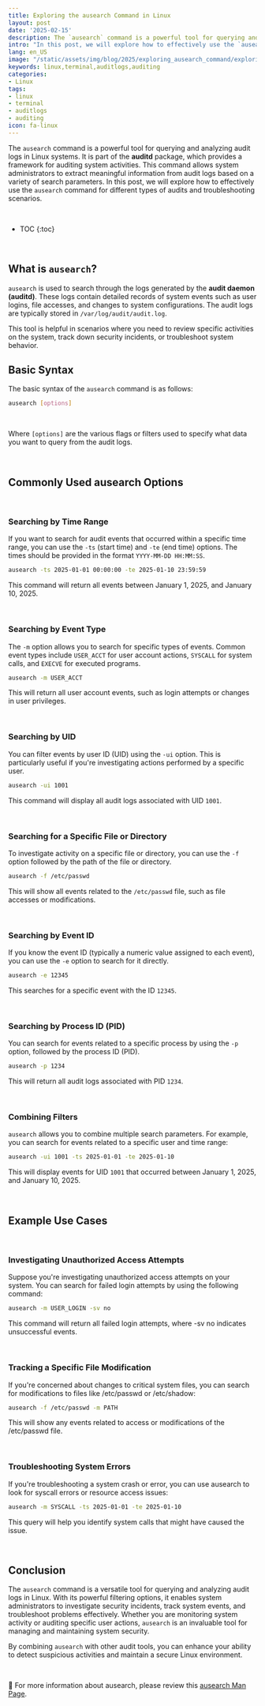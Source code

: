 ```yaml
---
title: Exploring the ausearch Command in Linux
layout: post
date: '2025-02-15'
description: The `ausearch` command is a powerful tool for querying and analyzing audit logs in Linux systems.
intro: "In this post, we will explore how to effectively use the `ausearch` command for different types of audits and troubleshooting scenarios." 
lang: en_US
image: "/static/assets/img/blog/2025/exploring_ausearch_command/exploring_ausearch_command.jpg"
keywords: linux,terminal,auditlogs,auditing
categories:
- Linux
tags:
- linux
- terminal
- auditlogs
- auditing
icon: fa-linux
---
```


The `ausearch` command is a powerful tool for querying and analyzing audit logs in Linux systems. It is part of the **auditd** package, which provides a framework for auditing system activities. This command allows system administrators to extract meaningful information from audit logs based on a variety of search parameters. In this post, we will explore how to effectively use the `ausearch` command for different types of audits and troubleshooting scenarios.

<br>

* TOC 
{:toc}

<br>

## What is `ausearch`?

`ausearch` is used to search through the logs generated by the **audit daemon (auditd)**. These logs contain detailed records of system events such as user logins, file accesses, and changes to system configurations. The audit logs are typically stored in `/var/log/audit/audit.log`.

This tool is helpful in scenarios where you need to review specific activities on the system, track down security incidents, or troubleshoot system behavior.

## Basic Syntax

The basic syntax of the `ausearch` command is as follows:

```bash
ausearch [options]
```

<br>

Where `[options]` are the various flags or filters used to specify what data you want to query from the audit logs.

<br>

## Commonly Used ausearch Options

<br>

### Searching by Time Range 
If you want to search for audit events that occurred within a specific time range, you can use the `-ts` (start time) and `-te` (end time) options. The times should be provided in the format `YYYY-MM-DD HH:MM:SS`.

```bash
ausearch -ts 2025-01-01 00:00:00 -te 2025-01-10 23:59:59
```
This command will return all events between January 1, 2025, and January 10, 2025.

<br>

### Searching by Event Type
The `-m` option allows you to search for specific types of events. Common event types include `USER_ACCT` for user account actions, `SYSCALL` for system calls, and `EXECVE` for executed programs.

```bash
ausearch -m USER_ACCT
```
This will return all user account events, such as login attempts or changes in user privileges.

<br>

### Searching by UID
You can filter events by user ID (UID) using the `-ui` option. This is particularly useful if you're investigating actions performed by a specific user.

```bash
ausearch -ui 1001
```
This command will display all audit logs associated with UID `1001`.

<br>

### Searching for a Specific File or Directory
To investigate activity on a specific file or directory, you can use the `-f` option followed by the path of the file or directory.

```bash
ausearch -f /etc/passwd
```
This will show all events related to the `/etc/passwd` file, such as file accesses or modifications.

<br>

### Searching by Event ID
If you know the event ID (typically a numeric value assigned to each event), you can use the `-e` option to search for it directly.

```bash
ausearch -e 12345
```
This searches for a specific event with the ID `12345`.

<br>

### Searching by Process ID (PID)
You can search for events related to a specific process by using the `-p` option, followed by the process ID (PID).

```bash
ausearch -p 1234
```
This will return all audit logs associated with PID `1234`.

<br>

### Combining Filters
`ausearch` allows you to combine multiple search parameters. For example, you can search for events related to a specific user and time range:

```bash
ausearch -ui 1001 -ts 2025-01-01 -te 2025-01-10
```
This will display events for UID `1001` that occurred between January 1, 2025, and January 10, 2025.

<br>

## Example Use Cases

<br>

### Investigating Unauthorized Access Attempts

Suppose you're investigating unauthorized access attempts on your system. You can search for failed login attempts by using the following command:

```bash
ausearch -m USER_LOGIN -sv no
```

This command will return all failed login attempts, where -sv no indicates unsuccessful events.

<br>

### Tracking a Specific File Modification
If you're concerned about changes to critical system files, you can search for modifications to files like /etc/passwd or /etc/shadow:

```bash
ausearch -f /etc/passwd -m PATH
```

This will show any events related to access or modifications of the /etc/passwd file.

<br>

### Troubleshooting System Errors
If you're troubleshooting a system crash or error, you can use ausearch to look for syscall errors or resource access issues:

```bash
ausearch -m SYSCALL -ts 2025-01-01 -te 2025-01-10
```
This query will help you identify system calls that might have caused the issue.

<br>

## Conclusion  

The `ausearch` command is a versatile tool for querying and analyzing audit logs in Linux. With its powerful filtering options, it enables system administrators to investigate security incidents, track system events, and troubleshoot problems effectively. Whether you are monitoring system activity or auditing specific user actions, `ausearch` is an invaluable tool for managing and maintaining system security.

By combining `ausearch` with other audit tools, you can enhance your ability to detect suspicious activities and maintain a secure Linux environment.

<br>

📝 For more information about ausearch, please review this [ausearch Man Page](https://linux.die.net/man/8/ausearch).
